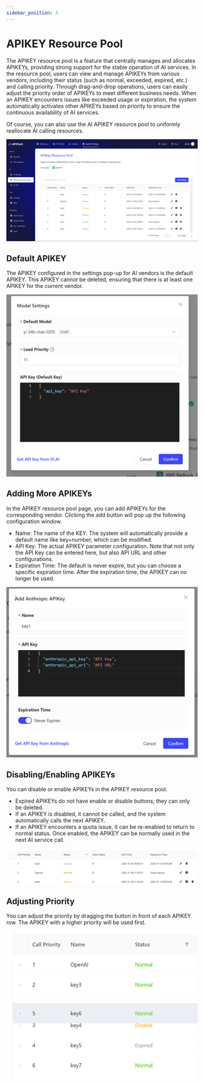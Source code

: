 ```yaml
---
sidebar_position: 3
---
```


# APIKEY Resource Pool

The APIKEY resource pool is a feature that centrally manages and allocates APIKEYs, providing strong support for the stable operation of AI services. In the resource pool, users can view and manage APIKEYs from various vendors, including their status (such as normal, exceeded, expired, etc.) and calling priority. Through drag-and-drop operations, users can easily adjust the priority order of APIKEYs to meet different business needs. When an APIKEY encounters issues like exceeded usage or expiration, the system automatically activates other APIKEYs based on priority to ensure the continuous availability of AI services.

Of course, you can also use the AI APIKEY resource pool to uniformly reallocate AI calling resources.

![](images/2025-01-08/87ff22e5f1d5fcbbf03fe34f838533dce459324b7bea1585f209623c04a1a197.png)  


## Default APIKEY

The APIKEY configured in the settings pop-up for AI vendors is the default APIKEY. This APIKEY cannot be deleted, ensuring that there is at least one APIKEY for the current vendor.

![](images/2025-01-08/f35fce59f1252b02242ce7089c98ab2534f27cfe3808e65d3800fd1ac3b4df08.png)  


## Adding More APIKEYs

In the APIKEY resource pool page, you can add APIKEYs for the corresponding vendor. Clicking the add button will pop up the following configuration window.

- Name: The name of the KEY. The system will automatically provide a default name like key+number, which can be modified.
- API Key: The actual APIKEY parameter configuration. Note that not only the API Key can be entered here, but also API URL and other configurations.
- Expiration Time: The default is never expire, but you can choose a specific expiration time. After the expiration time, the APIKEY can no longer be used.

![](images/2025-01-08/4727fa181337bac7ec366a5f24161661eaed2531fb4e88aebd2d3eb3de219446.png)  


## Disabling/Enabling APIKEYs

You can disable or enable APIKEYs in the APIKEY resource pool.

- Expired APIKEYs do not have enable or disable buttons; they can only be deleted.
- If an APIKEY is disabled, it cannot be called, and the system automatically calls the next APIKEY.
- If an APIKEY encounters a quota issue, it can be re-enabled to return to normal status. Once enabled, the APIKEY can be normally used in the next AI service call.

![](images/2025-01-08/f36eb1a0fba1cc570aef06ae86a974196d3a27d54a0f0555171af70687eb9b46.png)  

## Adjusting Priority

You can adjust the priority by dragging the button in front of each APIKEY row. The APIKEY with a higher priority will be used first.

![](images/2025-01-08/6a9f2a3fbda443ab9c54494bfe6a6c256fd03fcf78932fdcff4256e57ebd2b12.png)  
